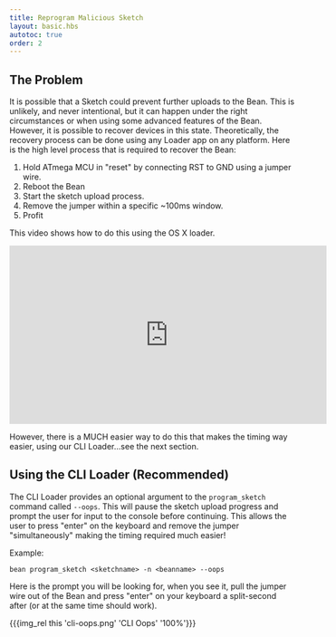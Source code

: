 ```yaml
---
title: Reprogram Malicious Sketch
layout: basic.hbs
autotoc: true
order: 2
---
```


## The Problem

It is possible that a Sketch could prevent further uploads to the Bean. This is unlikely, and never intentional, but it can happen under the right circumstances or when using some advanced features of the Bean. However, it is possible to recover devices in this state. Theoretically, the recovery process can be done using any Loader app on any platform. Here is the high level process that is required to recover the Bean:

1. Hold ATmega MCU in "reset" by connecting RST to GND using a jumper wire.
2. Reboot the Bean
3. Start the sketch upload process.
4. Remove the jumper within a specific ~100ms window.
5. Profit

This video shows how to do this using the OS X loader.

<iframe width="560" height="315" src="https://www.youtube.com/embed/I_4s842e7MU" frameborder="0" allowfullscreen></iframe>

However, there is a MUCH easier way to do this that makes the timing way easier, using our CLI Loader...see the next section.

## Using the CLI Loader (Recommended)

The CLI Loader provides an optional argument to the `program_sketch` command called `--oops`. This will pause the sketch upload progress and prompt the user for input to the console before continuing. This allows the user to press "enter" on the keyboard and remove the jumper "simultaneously" making the timing required much easier!

Example:

```
bean program_sketch <sketchname> -n <beanname> --oops
```

Here is the prompt you will be looking for, when you see it, pull the jumper wire out of the Bean and press "enter" on your keyboard a split-second after (or at the same time should work).

{{{img_rel this 'cli-oops.png' 'CLI Oops' '100%'}}}

